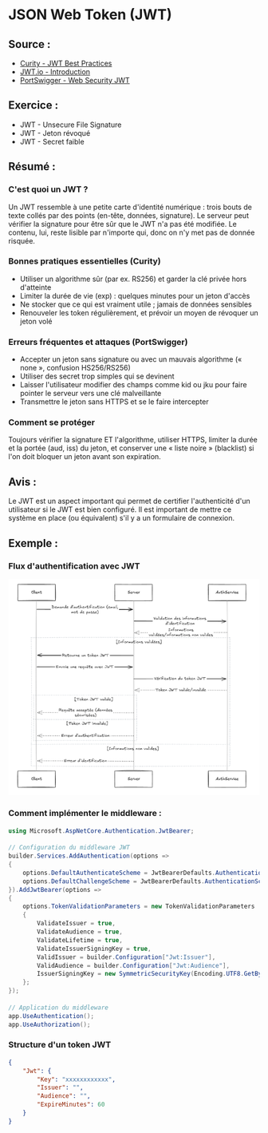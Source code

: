# JSON Web Token (JWT)

## Source :

-   [Curity - JWT Best Practices](https://curity.io/resources/learn/jwt-best-practices/)
-   [JWT.io - Introduction](https://jwt.io/introduction)
-   [PortSwigger - Web Security JWT](https://portswigger.net/web-security/jwt)

## Exercice :

-   JWT - Unsecure File Signature
-   JWT - Jeton révoqué
-   JWT - Secret faible

## Résumé :

### C'est quoi un JWT ?

Un JWT ressemble à une petite carte d'identité numérique : trois bouts de texte
collés par des points (en-tête, données, signature). Le serveur peut vérifier la
signature pour être sûr que le JWT n'a pas été modifiée. Le contenu, lui, reste
lisible par n'importe qui, donc on n'y met pas de donnée risquée.

### Bonnes pratiques essentielles (Curity)

-   Utiliser un algorithme sûr (par ex. RS256) et garder la clé privée hors
    d'atteinte
-   Limiter la durée de vie (exp) : quelques minutes pour un jeton d'accès
-   Ne stocker que ce qui est vraiment utile ; jamais de données sensibles
-   Renouveler les token régulièrement, et prévoir un moyen de révoquer un jeton
    volé

### Erreurs fréquentes et attaques (PortSwigger)

-   Accepter un jeton sans signature ou avec un mauvais algorithme (« none »,
    confusion HS256/RS256)
-   Utiliser des secret trop simples qui se devinent
-   Laisser l'utilisateur modifier des champs comme kid ou jku pour faire
    pointer le serveur vers une clé malveillante
-   Transmettre le jeton sans HTTPS et se le faire intercepter

### Comment se protéger

Toujours vérifier la signature ET l'algorithme, utiliser HTTPS, limiter la durée
et la portée (aud, iss) du jeton, et conserver une « liste noire » (blacklist)
si l'on doit bloquer un jeton avant son expiration.

## Avis :

Le JWT est un aspect important qui permet de certifier l'authenticité d'un
utilisateur si le JWT est bien configuré. Il est important de mettre ce système
en place (ou équivalent) s'il y a un formulaire de connexion.

## Exemple :

### Flux d'authentification avec JWT

![alt text](../image/JWT.png "Logo Title Text 1")

### Comment implémenter le middleware :

```csharp
using Microsoft.AspNetCore.Authentication.JwtBearer;

// Configuration du middleware JWT
builder.Services.AddAuthentication(options =>
{
    options.DefaultAuthenticateScheme = JwtBearerDefaults.AuthenticationScheme;
    options.DefaultChallengeScheme = JwtBearerDefaults.AuthenticationScheme;
}).AddJwtBearer(options =>
{
    options.TokenValidationParameters = new TokenValidationParameters
    {
        ValidateIssuer = true,
        ValidateAudience = true,
        ValidateLifetime = true,
        ValidateIssuerSigningKey = true,
        ValidIssuer = builder.Configuration["Jwt:Issuer"],
        ValidAudience = builder.Configuration["Jwt:Audience"],
        IssuerSigningKey = new SymmetricSecurityKey(Encoding.UTF8.GetBytes(builder.Configuration["Jwt:Key"]))
    };
});

// Application du middleware
app.UseAuthentication();
app.UseAuthorization();
```

### Structure d'un token JWT

```json
{
    "Jwt": {
        "Key": "xxxxxxxxxxxx",
        "Issuer": "",
        "Audience": "",
        "ExpireMinutes": 60
    }
}
```
